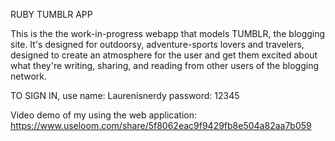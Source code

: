 RUBY TUMBLR APP

This is the the work-in-progress webapp that models TUMBLR, the blogging site. It's designed for outdoorsy, adventure-sports lovers and travelers, designed to create an atmosphere for the user and get them excited about what they're writing, sharing, and reading from other users of the blogging network. 

TO SIGN IN, use 
name: Laurenisnerdy
password: 12345

Video demo of my using the web application:
https://www.useloom.com/share/5f8062eac9f9429fb8e504a82aa7b059
